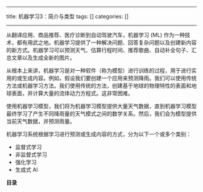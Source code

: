 
--- 
title:  机器学习3：简介与类型 
tags: []
categories: [] 

---
从翻译应用、商品推荐、医疗诊断到自动驾驶汽车，机器学习 (ML) 作为一种技术，都有用武之地。机器学习提供了一种解决问题、回答复杂问题以及创建新内容的新方式。机器学习可以预测天气、估算行程时间、推荐歌曲、自动补全句子、汇总文章以及生成全新的图片。

从根本上来讲，机器学习是对一种软件（称为模型）进行训练的过程，用于进行实用的或生成内容。例如，假设我们要创建一个应用来预测降雨。我们可以使用传统方法或机器学习方法。我们使用传统的方法，创建基于地球的物理特性的表面和地球表面，并计算大量的流体动力方程式。这非常困难。

使用机器学习模型，我们将为机器学习模型提供大量天气数据，直到机器学习模型最终学习了产生不同降雨量的天气模式之间的数学关系。然后，我们会为模型提供当前天气数据，并预测雨量。

机器学习系统根据学习进行预测或生成内容的方式，分为以下一个或多个类别：

 - 监督式学习
 - 非监督式学习
 - 强化学习
 - 生成式 AI

**目录**




